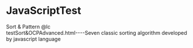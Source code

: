 # JavaScriptTest
Sort &amp; Pattern
@lc<br>
testSort&OCPAdvanced.html----Seven classic sorting algorithm developed by javascript language
